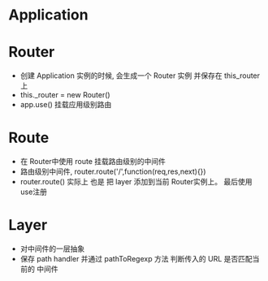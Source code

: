 # Application
# Router
* 创建 Application 实例的时候, 会生成一个 Router 实例 并保存在 this_router 上
* this._router = new Router()
* app.use() 挂载应用级别路由
# Route
* 在 Router中使用 route  挂载路由级别的中间件
* 路由级别中间件, router.route('/',function(req,res,next){})
* router.route() 实际上 也是 把 layer 添加到当前 Router实例上。 最后使用 use注册
# Layer
* 对中间件的一层抽象
* 保存 path   handler  并通过 pathToRegexp 方法 判断传入的 URL 是否匹配当前的 中间件